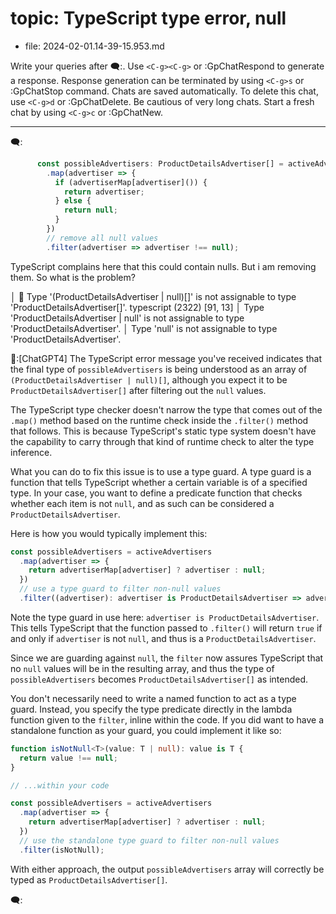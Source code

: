 # topic: TypeScript type error, null

- file: 2024-02-01.14-39-15.953.md

Write your queries after 🗨:. Use `<C-g><C-g>` or :GpChatRespond to generate a response.
Response generation can be terminated by using `<C-g>s` or :GpChatStop command.
Chats are saved automatically. To delete this chat, use `<C-g>d` or :GpChatDelete.
Be cautious of very long chats. Start a fresh chat by using `<C-g>c` or :GpChatNew.

---

🗨:
```ts
      const possibleAdvertisers: ProductDetailsAdvertiser[] = activeAdvertisers
        .map(advertiser => {
          if (advertiserMap[advertiser]()) {
            return advertiser;
          } else {
            return null;
          }
        })
        // remove all null values
        .filter(advertiser => advertiser !== null);
```

TypeScript complains here that this could contain nulls. But i am removing them. So what is the problem?


 │     Type '(ProductDetailsAdvertiser | null)[]' is not assignable to type 'ProductDetailsAdvertiser[]'. typescript (2322) [91, 13]
 │        Type 'ProductDetailsAdvertiser | null' is not assignable to type 'ProductDetailsAdvertiser'. 
 │          Type 'null' is not assignable to type 'ProductDetailsAdvertiser'. 

🤖:[ChatGPT4]
The TypeScript error message you've received indicates that the final type of `possibleAdvertisers` is being understood as an array of `(ProductDetailsAdvertiser | null)[]`, although you expect it to be `ProductDetailsAdvertiser[]` after filtering out the `null` values. 

The TypeScript type checker doesn't narrow the type that comes out of the `.map()` method based on the runtime check inside the `.filter()` method that follows. This is because TypeScript's static type system doesn't have the capability to carry through that kind of runtime check to alter the type inference.

What you can do to fix this issue is to use a type guard. A type guard is a function that tells TypeScript whether a certain variable is of a specified type. In your case, you want to define a predicate function that checks whether each item is not `null`, and as such can be considered a `ProductDetailsAdvertiser`.

Here is how you would typically implement this:

```ts
const possibleAdvertisers = activeAdvertisers
  .map(advertiser => {
    return advertiserMap[advertiser] ? advertiser : null;
  })
  // use a type guard to filter non-null values
  .filter((advertiser): advertiser is ProductDetailsAdvertiser => advertiser !== null);
```

Note the type guard in use here: `advertiser is ProductDetailsAdvertiser`. This tells TypeScript that the function passed to `.filter()` will return `true` if and only if `advertiser` is not `null`, and thus is a `ProductDetailsAdvertiser`. 

Since we are guarding against `null`, the `filter` now assures TypeScript that no `null` values will be in the resulting array, and thus the type of `possibleAdvertisers` becomes `ProductDetailsAdvertiser[]` as intended.

You don't necessarily need to write a named function to act as a type guard. Instead, you specify the type predicate directly in the lambda function given to the `filter`, inline within the code. If you did want to have a standalone function as your guard, you could implement it like so:

```ts
function isNotNull<T>(value: T | null): value is T {
  return value !== null;
}

// ...within your code

const possibleAdvertisers = activeAdvertisers
  .map(advertiser => {
    return advertiserMap[advertiser] ? advertiser : null;
  })
  // use the standalone type guard to filter non-null values
  .filter(isNotNull);
```

With either approach, the output `possibleAdvertisers` array will correctly be typed as `ProductDetailsAdvertiser[]`.


🗨:

